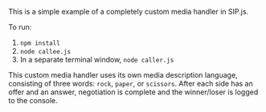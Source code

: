 This is a simple example of a completely custom media handler in SIP.js.

To run:

1. `npm install`
2. `node callee.js`
3. In a separate terminal window, `node caller.js`

This custom media handler uses its own media description language, consisting of three words:  `rock`, `paper`, or `scissors`.  After each side has an offer and an answer, negotiation is complete and the winner/loser is logged to the console.
